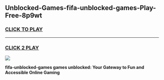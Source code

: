 
## Unblocked-Games-fifa-unblocked-games-Play-Free-8p9wt
<h3>
<a href="https://premium76.site?title=fifa-unblocked-games&ref=23A">CLICK TO PLAY</a></h3>
<hr>

<h3>
<a href="https://premium76.site?title=fifa-unblocked-games&ref=23A">CLICK 2 PLAY</a>
  
</h3>

<a href="https://premium76.site?title=fifa-unblocked-games&ref=23A"><img src="https://clearcache.store/games.png"></a>


**fifa-unblocked-games games unblocked: Your Gateway to Fun and Accessible Online Gaming**
